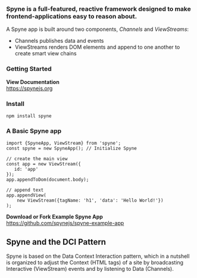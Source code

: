 ### Spyne is a full-featured, reactive framework designed to make frontend-applications easy to reason about.


A Spyne app is built around two components, *Channels* and *ViewStreams*:
* Channels publishes data and events
* ViewStreams renders DOM elements and append to one another to create smart view chains


### Getting Started ###
**View Documentation**<br/>
https://spynejs.org

### Install ###
```
npm install spyne
```
### A Basic Spyne app ###
```
import {SpyneApp, ViewStream} from 'spyne';
const spyne = new SpyneApp(); // Initialize Spyne

// create the main view
const app = new ViewStream({
   id: 'app'
});
app.appendToDom(document.body);

// append text
app.appendView(
    new ViewStream({tagName: 'h1', 'data': 'Hello World!'})
);

```

**Download or Fork Example Spyne App**<br/>
https://github.com/spynejs/spyne-example-app <br>


## Spyne and the DCI Pattern ##
Spyne is based on the Data Context Interaction pattern, which in a nutshell is organized to adjust the Context (HTML tags) of a site by broadcasting Interactive (ViewStream) events and  by listening to Data (Channels).


